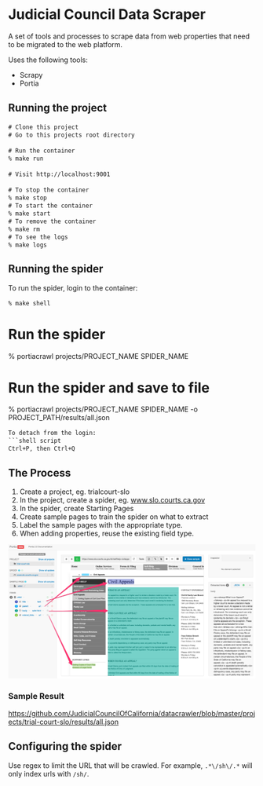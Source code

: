 # Judicial Council Data Scraper
A set of tools and processes to scrape data from web properties that need to be migrated to the web platform.

Uses the following tools:
* Scrapy
* Portia

## Running the project
```shell script
# Clone this project
# Go to this projects root directory

# Run the container
% make run

# Visit http://localhost:9001

# To stop the container
% make stop
# To start the container
% make start
# To remove the container
% make rm
# To see the logs
% make logs
```

## Running the spider
To run the spider, login to the container:
```shell script
% make shell
```

# Run the spider
% portiacrawl projects/PROJECT_NAME SPIDER_NAME

# Run the spider and save to file
% portiacrawl projects/PROJECT_NAME SPIDER_NAME -o PROJECT_PATH/results/all.json
```
To detach from the login:
```shell script
Ctrl+P, then Ctrl+Q
```

## The Process
1. Create a project, eg. trialcourt-slo
2. In the project, create a spider, eg. www.slo.courts.ca.gov
3. In the spider, create Starting Pages
4. Create sample pages to train the spider on what to extract
5. Label the sample pages with the appropriate type.
6. When adding properties, reuse the existing field type.

![Portia Screenshot](https://raw.githubusercontent.com/JudicialCouncilOfCalifornia/datacrawler/master/images/datacrawler-portia.png)

### Sample Result
https://github.com/JudicialCouncilOfCalifornia/datacrawler/blob/master/projects/trial-court-slo/results/all.json

## Configuring the spider

Use regex to limit the URL that will be crawled. For example, ```.*\/sh\/.*``` will only index urls with `/sh/`.